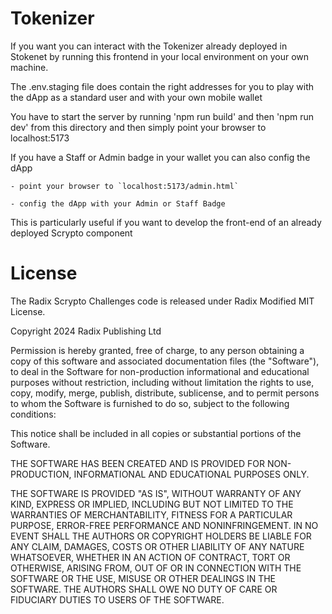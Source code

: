 # Tokenizer

If you want you can interact with the Tokenizer already deployed in Stokenet by running this frontend in your local environment on your own machine.

The .env.staging file does contain the right addresses for you to play with the dApp as a standard user and with your own mobile wallet

You have to start the server by running 'npm run build' and then 'npm run dev' from this directory and then simply point your browser to localhost:5173

If you have a Staff or Admin badge in your wallet you can also config the dApp

    - point your browser to `localhost:5173/admin.html` 

    - config the dApp with your Admin or Staff Badge

This is particularly useful if you want to develop the front-end of an already deployed Scrypto component

# License

The Radix Scrypto Challenges code is released under Radix Modified MIT License.

Copyright 2024 Radix Publishing Ltd

Permission is hereby granted, free of charge, to any person obtaining a copy of
this software and associated documentation files (the "Software"), to deal in
the Software for non-production informational and educational purposes without
restriction, including without limitation the rights to use, copy, modify,
merge, publish, distribute, sublicense, and to permit persons to whom the
Software is furnished to do so, subject to the following conditions:

This notice shall be included in all copies or substantial portions of the
Software.

THE SOFTWARE HAS BEEN CREATED AND IS PROVIDED FOR NON-PRODUCTION, INFORMATIONAL
AND EDUCATIONAL PURPOSES ONLY.

THE SOFTWARE IS PROVIDED "AS IS", WITHOUT WARRANTY OF ANY KIND, EXPRESS OR
IMPLIED, INCLUDING BUT NOT LIMITED TO THE WARRANTIES OF MERCHANTABILITY, FITNESS
FOR A PARTICULAR PURPOSE, ERROR-FREE PERFORMANCE AND NONINFRINGEMENT. IN NO
EVENT SHALL THE AUTHORS OR COPYRIGHT HOLDERS BE LIABLE FOR ANY CLAIM, DAMAGES,
COSTS OR OTHER LIABILITY OF ANY NATURE WHATSOEVER, WHETHER IN AN ACTION OF
CONTRACT, TORT OR OTHERWISE, ARISING FROM, OUT OF OR IN CONNECTION WITH THE
SOFTWARE OR THE USE, MISUSE OR OTHER DEALINGS IN THE SOFTWARE. THE AUTHORS SHALL
OWE NO DUTY OF CARE OR FIDUCIARY DUTIES TO USERS OF THE SOFTWARE.